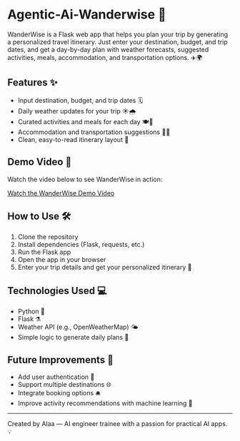 # Agentic-Ai-Wanderwise 🚀

WanderWise is a Flask web app that helps you plan your trip by generating a personalized travel itinerary. Just enter your destination, budget, and trip dates, and get a day-by-day plan with weather forecasts, suggested activities, meals, accommodation, and transportation options. ✈️🌍

## Features ✨

- Input destination, budget, and trip dates 🗓️  
- Daily weather updates for your trip ☀️🌧️  
- Curated activities and meals for each day 🍽️🎡  
- Accommodation and transportation suggestions 🏨🚗  
- Clean, easy-to-read itinerary layout 📄

## Demo Video 🎥

Watch the video below to see WanderWise in action:  

[Watch the WanderWise Demo Video](https://drive.google.com/file/d/1fQrkbFscMHwe9SEvn9EsN-c18D-M23Wp/view?usp=sharing)

## How to Use 🛠️

1. Clone the repository  
2. Install dependencies (Flask, requests, etc.)  
3. Run the Flask app  
4. Open the app in your browser  
5. Enter your trip details and get your personalized itinerary 🧳

## Technologies Used 💻

- Python 🐍  
- Flask ⚗️  
- Weather API (e.g., OpenWeatherMap) 🌤️  
- Simple logic to generate daily plans 📝

## Future Improvements 🚧

- Add user authentication 🔐  
- Support multiple destinations 🌐  
- Integrate booking options 🛎️  
- Improve activity recommendations with machine learning 🤖  

---

Created by Alaa — AI engineer trainee with a passion for practical AI apps. 💡
